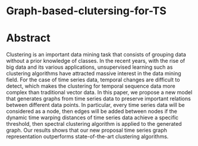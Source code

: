 # Graph-based-clutersing-for-TS
# Abstract
Clustering is an important data mining task that
consists of grouping data without a prior knowledge of classes.
In the recent years, with the rise of big data and its various
applications, unsupervised learning such as clustering algorithms
have attracted massive interest in the data mining field. For the
case of time series data, temporal changes are difficult to detect,
which makes the clustering for temporal sequence data more
complex than traditional vector data. In this paper, we propose
a new model that generates graphs from time series data to
preserve important relations between different data points. In
particular, every time series data will be considered as a node,
then edges will be added between nodes if the dynamic time
warping distances of time series data achieve a specific threshold,
then spectral clustering algorithm is applied to the generated
graph. Our results shows that our new proposal time series graph
representation outperforms state-of-the-art clustering algorithms.
